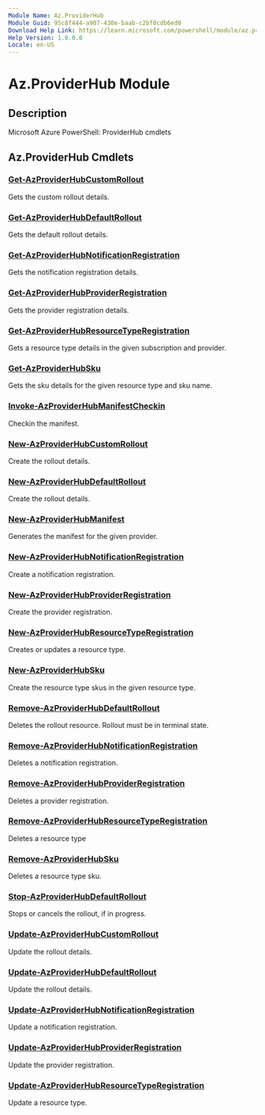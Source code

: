 ```yaml
---
Module Name: Az.ProviderHub
Module Guid: 95c8f444-a907-430e-baab-c2bf0cdb6ed0
Download Help Link: https://learn.microsoft.com/powershell/module/az.providerhub
Help Version: 1.0.0.0
Locale: en-US
---
```


# Az.ProviderHub Module
## Description
Microsoft Azure PowerShell: ProviderHub cmdlets

## Az.ProviderHub Cmdlets
### [Get-AzProviderHubCustomRollout](Get-AzProviderHubCustomRollout.md)
Gets the custom rollout details.

### [Get-AzProviderHubDefaultRollout](Get-AzProviderHubDefaultRollout.md)
Gets the default rollout details.

### [Get-AzProviderHubNotificationRegistration](Get-AzProviderHubNotificationRegistration.md)
Gets the notification registration details.

### [Get-AzProviderHubProviderRegistration](Get-AzProviderHubProviderRegistration.md)
Gets the provider registration details.

### [Get-AzProviderHubResourceTypeRegistration](Get-AzProviderHubResourceTypeRegistration.md)
Gets a resource type details in the given subscription and provider.

### [Get-AzProviderHubSku](Get-AzProviderHubSku.md)
Gets the sku details for the given resource type and sku name.

### [Invoke-AzProviderHubManifestCheckin](Invoke-AzProviderHubManifestCheckin.md)
Checkin the manifest.

### [New-AzProviderHubCustomRollout](New-AzProviderHubCustomRollout.md)
Create the rollout details.

### [New-AzProviderHubDefaultRollout](New-AzProviderHubDefaultRollout.md)
Create the rollout details.

### [New-AzProviderHubManifest](New-AzProviderHubManifest.md)
Generates the manifest for the given provider.

### [New-AzProviderHubNotificationRegistration](New-AzProviderHubNotificationRegistration.md)
Create a notification registration.

### [New-AzProviderHubProviderRegistration](New-AzProviderHubProviderRegistration.md)
Create the provider registration.

### [New-AzProviderHubResourceTypeRegistration](New-AzProviderHubResourceTypeRegistration.md)
Creates or updates a resource type.

### [New-AzProviderHubSku](New-AzProviderHubSku.md)
Create the resource type skus in the given resource type.

### [Remove-AzProviderHubDefaultRollout](Remove-AzProviderHubDefaultRollout.md)
Deletes the rollout resource.
Rollout must be in terminal state.

### [Remove-AzProviderHubNotificationRegistration](Remove-AzProviderHubNotificationRegistration.md)
Deletes a notification registration.

### [Remove-AzProviderHubProviderRegistration](Remove-AzProviderHubProviderRegistration.md)
Deletes a provider registration.

### [Remove-AzProviderHubResourceTypeRegistration](Remove-AzProviderHubResourceTypeRegistration.md)
Deletes a resource type

### [Remove-AzProviderHubSku](Remove-AzProviderHubSku.md)
Deletes a resource type sku.

### [Stop-AzProviderHubDefaultRollout](Stop-AzProviderHubDefaultRollout.md)
Stops or cancels the rollout, if in progress.

### [Update-AzProviderHubCustomRollout](Update-AzProviderHubCustomRollout.md)
Update the rollout details.

### [Update-AzProviderHubDefaultRollout](Update-AzProviderHubDefaultRollout.md)
Update the rollout details.

### [Update-AzProviderHubNotificationRegistration](Update-AzProviderHubNotificationRegistration.md)
Update a notification registration.

### [Update-AzProviderHubProviderRegistration](Update-AzProviderHubProviderRegistration.md)
Update the provider registration.

### [Update-AzProviderHubResourceTypeRegistration](Update-AzProviderHubResourceTypeRegistration.md)
Update a resource type.


